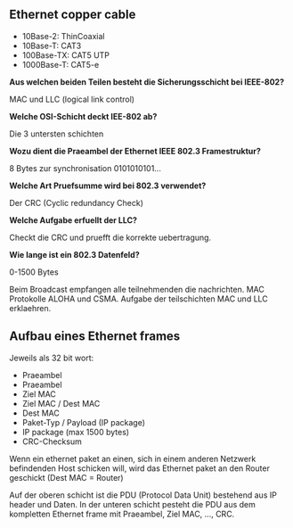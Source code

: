 ## Ethernet copper cable

 - 10Base-2: ThinCoaxial
 - 10Base-T: CAT3
 - 100Base-TX: CAT5 UTP
 - 1000Base-T: CAT5-e

**Aus welchen beiden Teilen besteht die Sicherungsschicht bei IEEE-802?**

MAC und LLC (logical link control)

**Welche OSI-Schicht deckt IEE-802 ab?**

Die 3 untersten schichten

**Wozu dient die Praeambel der Ethernet IEEE 802.3 Framestruktur?**

8 Bytes zur synchronisation 0101010101...

**Welche Art Pruefsumme wird bei 802.3 verwendet?**

Der CRC (Cyclic redundancy Check)

**Welche Aufgabe erfuellt der LLC?**

Checkt die CRC und pruefft die korrekte uebertragung.

**Wie lange ist ein 802.3 Datenfeld?**

0-1500 Bytes

Beim Broadcast empfangen alle teilnehmenden die nachrichten.
MAC Protokolle ALOHA und CSMA.
Aufgabe der teilschichten MAC und LLC erklaehren.

## Aufbau eines Ethernet frames

Jeweils als 32 bit wort:

 - Praeambel
 - Praeambel
 - Ziel MAC
 - Ziel MAC / Dest MAC
 - Dest MAC
 - Paket-Typ / Payload (IP package)
 - IP package (max 1500 bytes)
 - CRC-Checksum

Wenn ein ethernet paket an einen, sich in einem anderen Netzwerk befindenden
Host schicken will, wird das Ethernet paket an den Router geschickt (Dest MAC = Router)

Auf der oberen schicht ist die PDU (Protocol Data Unit) bestehend aus IP header und Daten.
In der unteren schicht pesteht die PDU aus dem kompletten Ethernet
frame mit Praeambel, Ziel MAC, ..., CRC.
